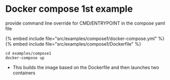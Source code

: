 # Docker compose 1st example


provide command line override for CMD/ENTRYPOINT in the compose yaml file

{% embed include file="src/examples/compose1/docker-compose.yml" %}
{% embed include file="src/examples/compose1/Dockerfile" %}

```
cd examples/compose1
docker-compose up
```

* This builds the image based on the Dockerfile and then launches two containers


